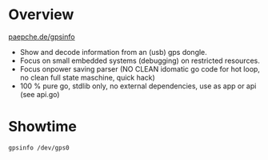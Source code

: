 # Overview

[paepche.de/gpsinfo](https://paepcke.de/gpsinfo)

- Show and decode information from an (usb) gps dongle.
- Focus on small embedded systems (debugging) on restricted resources.
- Focus onpower saving parser (NO CLEAN idomatic go code for hot loop, no clean full state maschine, quick hack)
- 100 % pure go, stdlib only, no external dependencies, use as app or api (see api.go)

# Showtime 

```Shell
gpsinfo /dev/gps0
```

